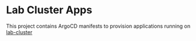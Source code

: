 # Lab Cluster Apps
This project contains ArgoCD manifests to provision applications running on [lab-cluster](https://github.com/hanapedia/lab-cluster) 
